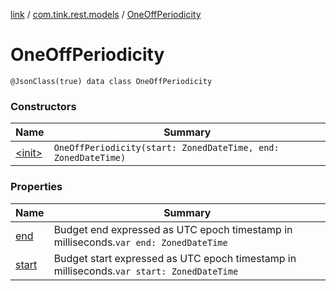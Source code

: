 [link](../../index.md) / [com.tink.rest.models](../index.md) / [OneOffPeriodicity](./index.md)

# OneOffPeriodicity

`@JsonClass(true) data class OneOffPeriodicity`

### Constructors

| Name | Summary |
|---|---|
| [&lt;init&gt;](-init-.md) | `OneOffPeriodicity(start: ZonedDateTime, end: ZonedDateTime)` |

### Properties

| Name | Summary |
|---|---|
| [end](end.md) | Budget end expressed as UTC epoch timestamp in milliseconds.`var end: ZonedDateTime` |
| [start](start.md) | Budget start expressed as UTC epoch timestamp in milliseconds.`var start: ZonedDateTime` |
